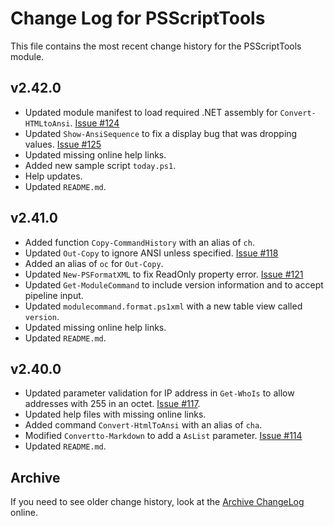 # Change Log for PSScriptTools

This file contains the most recent change history for the PSScriptTools module.

## v2.42.0

+ Updated module manifest to load required .NET assembly for `Convert-HTMLtoAnsi`. [Issue #124](https://github.com/jdhitsolutions/PSScriptTools/issues/124)
+ Updated `Show-AnsiSequence` to fix a display bug that was dropping values. [Issue #125](https://github.com/jdhitsolutions/PSScriptTools/issues/125)
+ Updated missing online help links.
+ Added new sample script `today.ps1`.
+ Help updates.
+ Updated `README.md`.

## v2.41.0

+ Added function `Copy-CommandHistory` with an alias of `ch`.
+ Updated `Out-Copy` to ignore ANSI unless specified. [Issue #118](https://github.com/jdhitsolutions/PSScriptTools/issues/118)
+ Added an alias of `oc` for `Out-Copy`.
+ Updated `New-PSFormatXML` to fix ReadOnly property error. [Issue #121](https://github.com/jdhitsolutions/PSScriptTools/issues/121)
+ Updated `Get-ModuleCommand` to include version information and to accept pipeline input.
+ Updated `modulecommand.format.ps1xml` with a new table view called `version`.
+ Updated missing online help links.
+ Updated `README.md`.

## v2.40.0

+ Updated parameter validation for IP address in `Get-WhoIs` to allow addresses with 255 in an octet. [Issue #117](https://github.com/jdhitsolutions/PSScriptTools/issues/117).
+ Updated help files with missing online links.
+ Added command `Convert-HtmlToAnsi` with an alias of `cha`.
+ Modified `Convertto-Markdown` to add a `AsList` parameter. [Issue #114](https://github.com/jdhitsolutions/PSScriptTools/issues/114)
+ Updated `README.md`.

## Archive

If you need to see older change history, look at the [Archive ChangeLog](https://github.com/jdhitsolutions/PSScriptTools/blob/master/Archive-ChangeLog.md) online.
